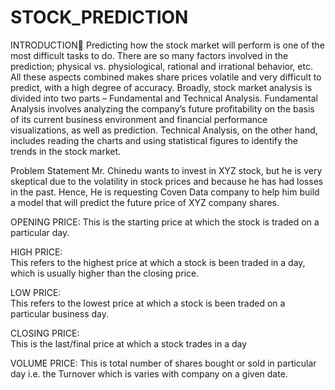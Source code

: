 # STOCK_PREDICTION
INTRODUCTION
   Predicting how the stock market will perform is one of the most difficult tasks to do. There are so many factors involved in the prediction; physical vs. physiological, rational and irrational behavior, etc. All these aspects combined makes share prices volatile and very difficult to predict, with a high degree of accuracy. 
Broadly, stock market analysis is divided into two parts – Fundamental and Technical Analysis.
Fundamental Analysis involves analyzing the company’s future profitability on the basis of its current business environment and financial performance visualizations, as well as prediction.
Technical Analysis, on the other hand, includes reading the charts and using statistical figures to identify the trends in the stock market.

Problem Statement
Mr. Chinedu wants to invest in XYZ stock, but he is very skeptical due to the volatility in stock prices and because he has had losses in the past. Hence, He is requesting Coven Data company to help him build a model that will predict the future price of XYZ company shares.

OPENING PRICE: 
    	  This is the starting price at which the stock is traded on a particular day.

 HIGH PRICE:  
  	 This refers to the highest price at which a stock is been traded in a day, which is usually  higher than  the closing price.

 LOW PRICE:    
 	This refers to the lowest price at which a stock is been traded on a particular business day.

 CLOSING PRICE:  
 	This is the last/final price at which a stock trades in a day
  
  VOLUME PRICE:
 	This is total number of shares bought or sold  in  particular day i.e. the Turnover  which is  varies with company on a given date.
